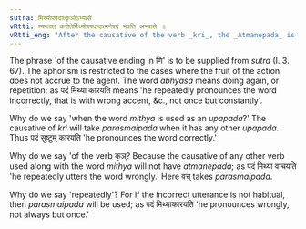 ```yaml
---
sutra: मिथ्योपपदात्कृञोऽभ्यासे
vRtti: ण्यन्तात् करोतेर्मिथ्योपपदादात्मनेपदं भवति अभ्यासे ॥
vRtti_eng: "After the causative of the verb _kri_, the _Atmanepada_ is used, when it has the word _mithya_, incorrect, as an _upapada_ or dependent word, and is employed in the sense of 'repeated wrong utterance' even when the fruit of the action does not accrue to the agent."
---
```

The phrase 'of the causative ending in णि' is to be supplied from _sutra_ (I. 3. 67). The aphorism is restricted to the cases where the fruit of the action does not accrue to the agent. The word _abhyasa_ means doing again, or repetition; as पदं मिथ्या कारयति means 'he repeatedly pronounces the word incorrectly, that is with wrong accent, &c., not once but constantly'.

Why do we say 'when the word _mithya_ is used as an _upapada_?' The causative of _kri_ will take _parasmaipada_ when it has any other _upapada_. Thus पदं सुष्टुम् कारयति 'he pronounces the word correctly.'

Why do we say 'of the verb कृञ्? Because the causative of any other verb used along with the word _mithya_ will not have _atmanepada_; as पदं मिथ्या वाचयति 'he repeatedly utters the word wrongly.' Here वच् takes _parasmaipada_.

Why do we say 'repeatedly'? For if the incorrect utterance is not habitual, then _parasmaipada_ will be used; as पदं मिथ्याकारयति 'he pronounces wrongly, not always but once.'
